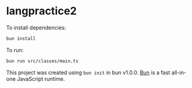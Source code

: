 # langpractice2

To install dependencies:

```bash
bun install
```

To run:

```bash
bun run src/classes/main.ts
```

This project was created using `bun init` in bun v1.0.0. [Bun](https://bun.sh) is a fast all-in-one JavaScript runtime.
